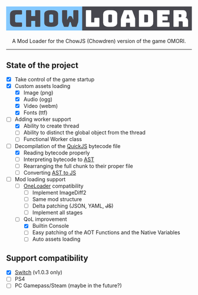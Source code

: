<p align="center">
  <img src="https://raw.githubusercontent.com/chowloader/.github/main/profile/assets/logo_transparency.png" />
  <br>
  <br>
  A Mod Loader for the ChowJS (Chowdren) version of the game OMORI.
  <br>
</p>

---

## State of the project

- [x] Take control of the game startup
- [x] Custom assets loading
  - [x] Image (png)
  - [x] Audio (ogg)
  - [x] Video (webm)
  - [x] Fonts (ttf)
- [ ] Adding worker support
  - [x] Ability to create thread
  - [ ] Ability to distinct the global object from the thread
  - [ ] Functional Worker class
- [ ] Decompilation of the [QuickJS](https://github.com/bellard/quickjs/tree/b5e62895c619d4ffc75c9d822c8d85f1ece77e5b) bytecode file
  - [x] Reading bytecode properly
  - [ ] Interpreting bytecode to [AST](https://github.com/estree/estree)
  - [ ] Rearranging the full chunk to their proper file
  - [ ] Converting [AST to JS](https://www.npmjs.com/package/astring)
- [ ] Mod loading support
  - [ ] [OneLoader](https://github.com/rphsoftware/OneLoader) compatibility
    - [ ] Implement ImageDiff2
    - [ ] Same mod structure
    - [ ] Delta patching (JSON, YAML, ~~JS~~)
    - [ ] Implement all stages
  - [ ] QoL improvement
    - [x] Builtin Console
    - [ ] Easy patching of the AOT Functions and the Native Variables
    - [ ] Auto assets loading

## Support compatibility

- [x] [Switch](https://github.com/chowloader/nswitch-binary/releases/tag/patches) (v1.0.3 only)
- [ ] PS4
- [ ] PC Gamepass/Steam (maybe in the future?)
